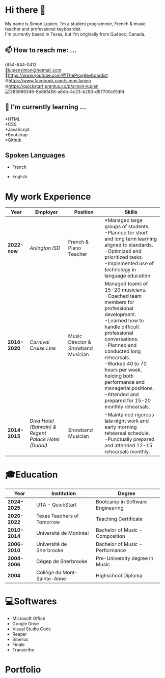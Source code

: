 # Hi there 👋
My name is Simon Lupien. I'm a student programmer, French & music teacher and professional keyboardist.<br/>
I'm currently based in Texas, but I'm originally from Québec, Canada.

## 📫 How to reach me: ...
📞954-644-0412<br/>
📧lupiensimon@hotmail.com<br/>
🎹https://www.youtube.com/@TheProgKeyboardist<br/>
🌐https://www.facebook.com/simon.lupien<br/>
🌐https://quickstart.prentus.co/p/simon-lupien<br/>
![385986349-8e88f458-a8db-4c23-b260-d97700c91df4](https://github.com/user-attachments/assets/da6d8469-e26c-43a7-9102-d5584b988578)
<!--Change the size of the picture-->

## 🌱 I’m currently learning ...
*HTML<br/> 
*CSS<br/>
*JavaScript<br/>
*Bootstrap<br/>
*Github<br/>

## Spoken Languages
* French<br/>
<!-- sub menu with UL for spoken and written out of 5 -->
* English<br/>
<!-- sub menu with UL for spoken and written out of 5 -->

# My work Experience
Year | Employer | Position | Skills |
------|-----|--------|-----|
**2022-now** | *Arlington ISD* | French & Piano Teacher | *Managed large groups of students.<br/>-Planned for short and long term learning aligned to standards.<br/>-Optimized and prioritized tasks.<br/>-Implemented use of technology in language education.|
**2016-2020** | *Carnival Cruise Line* | Music Director & Showband Musician | Managed teams of 15-20 musicians.<br/>-Coached team members for professional development.<br/>-Learned how to handle difficult professional conversations.<br/>-Planned and conducted long rehearsals.<br/>-Worked 40 to 70 hours per week, holding both performance and managerial positions.<br/>-Attended and prepared for 15-20 monthly rehearsals. |
**2014-2015** | *Diva Hotel (Bahrain) & Regent Palace Hotel (Dubai)* | Showband Musician | -Maintained rigorous late night work and early morning rehearsal schedule.<br/>-Punctually prepared and attended 12-15 rehearsals monthly.|

# 🎓Education
Year | Institution | Degree
------|-----|--------
**2024-2025** | UTA - QuickStart | Bootcamp in Software Engineering
**2020-2022** | Texas Teachers of Tomorrow | Teaching Certificate
**2010-2014** | Université de Montréal | Bachelor of Music - Composition
**2006-2010** | Université de Sherbrooke | Bachelor of Music - Performance
**2004-2006**| Cégep de Sherbrooke | Pre-University degree in Music
**2004** | Collège du Mont-Sainte-Anne | Highschool Diploma

# 💻Softwares
- Microsoft Office<br/> 
- Google Drive<br/>
- Visual Studio Code<br/>
- Reaper<br/>
- Sibelius<br/>
- Finale<br/>
- Transcribe<br/>

# Portfolio
<!-- Create a list with bogus links, for now -->





